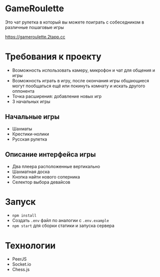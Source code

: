 # GameRoulette

Это чат рулетка в который вы можете поиграть с собеседником в различные пошаговые игры

https://gameroulette.2tapp.cc

# Требования к проекту

- Возможность использовать камеру, микрофон и чат для общения и игры
- Возможность играть в игру, после окончания игры общающиеся могут пообщаться ещё или покинуть комнату и искать другого
  оппонента
- Точка расширения: добавление новых игр
- 3 начальных игры

## Начальные игры

- Шахматы
- Крестики-нолики
- Русская рулетка

## Описание интерфейса игры

- Два плеера расположенные вертикально
- Шахматная доска
- Кнопка найти нового соперника
- Селектор выбора девайсов

# Запуск

- `npm install`
- Создать `.env` файл по аналогии с `.env.example`
- `npm start` для сборки статики и запуска сервера

# Технологии

- PeerJS
- Socket.io
- Chess.js
